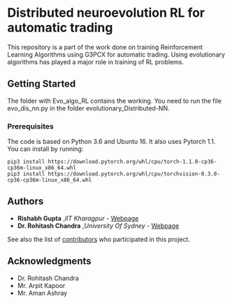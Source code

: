 # Distributed neuroevolution RL for automatic trading 
This repository is a part of the work done on training Reinforcement Learning Algorithms using G3PCX for automatic trading. Using evolutionary algorithms has played a major role in training of RL problems. 

## Getting Started

The folder with Evo_algo_RL contains the working. You need to run the file evo_dis_nn.py in the folder evolutionary_Distributed-NN. 

### Prerequisites

The code is based on Python 3.6 and Ubuntu 16. It also uses Pytorch 1.1. You can install by running:
```
pip3 install https://download.pytorch.org/whl/cpu/torch-1.1.0-cp36-cp36m-linux_x86_64.whl
pip3 install https://download.pytorch.org/whl/cpu/torchvision-0.3.0-cp36-cp36m-linux_x86_64.whl
```
## Authors

* **Rishabh Gupta** ,*IIT Kharagpur* - [Webpage](https://rishabhguptagithub.github.io/jekyll-theme-prologue/)
* **Dr. Rohitash Chandra** ,*University Of Sydney* - [Webpage](https://sydney.edu.au/science/people/rohitash.chandra.php)


See also the list of [contributors](https://github.com/your/project/contributors) who participated in this project.



## Acknowledgments

* Dr. Rohitash Chandra
* Mr. Arpit Kapoor
* Mr. Aman Ashray
